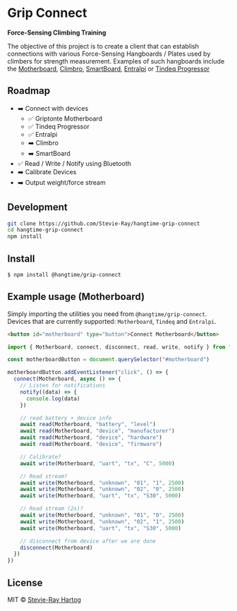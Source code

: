 # Grip Connect

**Force-Sensing Climbing Training**

The objective of this project is to create a client that can establish connections with various Force-Sensing Hangboards
/ Plates used by climbers for strength measurement. Examples of such hangboards include the
[Motherboard](https://griptonite.io/shop/motherboard/), [Climbro](https://climbro.com/),
[SmartBoard](https://www.smartboard-climbing.com/), [Entralpi](https://entralpi.com/) or
[Tindeq Progressor](https://tindeq.com/)

## Roadmap

- ➡️ Connect with devices
  - ✅ Griptonte Motherboard
  - ✅ Tindeq Progressor
  - ✅ Entralpi
  - ➡️ Climbro
  - ➡️ SmartBoard
- ✅ Read / Write / Notify using Bluetooth
- ➡️ Calibrate Devices
- ➡️ Output weight/force stream

## Development

```bash
git clone https://github.com/Stevie-Ray/hangtime-grip-connect
cd hangtime-grip-connect
npm install
```

## Install

```sh [npm]
$ npm install @hangtime/grip-connect
```

## Example usage (Motherboard)

Simply importing the utilities you need from `@hangtime/grip-connect`. Devices that are currently supported:
`Motherboard`, `Tindeq` and `Entralpi`.

```html
<button id="motherboard" type="button">Connect Motherboard</button>
```

```js
import { Motherboard, connect, disconnect, read, write, notify } from "@hangtime/grip-connect"

const motherboardButton = document.querySelector("#motherboard")

motherboardButton.addEventListener("click", () => {
  connect(Motherboard, async () => {
    // Listen for notifications
    notify((data) => {
      console.log(data)
    })

    // read battery + device info
    await read(Motherboard, "battery", "level")
    await read(Motherboard, "device", "manufacturer")
    await read(Motherboard, "device", "hardware")
    await read(Motherboard, "device", "firmware")

    // Calibrate?
    await write(Motherboard, "uart", "tx", "C", 5000)

    // Read stream?
    await write(Motherboard, "unknown", "01", "1", 2500)
    await write(Motherboard, "unknown", "02", "0", 2500)
    await write(Motherboard, "uart", "tx", "S30", 5000)

    // Read stream (2x)?
    await write(Motherboard, "unknown", "01", "0", 2500)
    await write(Motherboard, "unknown", "02", "1", 2500)
    await write(Motherboard, "uart", "tx", "S30", 5000)

    // disconnect from device after we are done
    disconnect(Motherboard)
  })
})
```

## License

MIT © [Stevie-Ray Hartog](https://github.com/Stevie-Ray)
